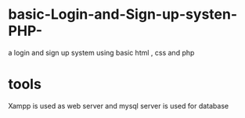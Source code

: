 # basic-Login-and-Sign-up-systen-PHP-
a login and sign up system using basic html , css and php
# tools
Xampp is used as web server and mysql server is used for database
